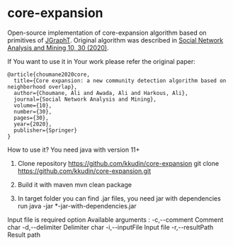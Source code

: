 # core-expansion
Open-source implementation of core-expansion algorithm based on primitives of [JGraphT](https://jgrapht.org/). Original algorithm was described in [Social Network Analysis and Mining 10, 30 (2020)](https://link.springer.com/article/10.1007/s13278-020-00647-6).

If You want to use it in Your work please refer the original paper:
```text
@article{choumane2020core,
  title={Core expansion: a new community detection algorithm based on neighborhood overlap},
  author={Choumane, Ali and Awada, Ali and Harkous, Ali},
  journal={Social Network Analysis and Mining},
  volume={10},
  number={30},
  pages={30},
  year={2020},
  publisher={Springer}
}
```

How to use it?
You need java with version 11+

1) Clone repository https://github.com/kkudin/core-expansion
git clone https://github.com/kkudin/core-expansion.git

2) Build it with maven
mvn clean package

3) In target folder you can find .jar files, you need jar with dependencies
run java -jar *-jar-with-dependencies.jar <arguments>

Input file is required option
Available arguments :
    -c,--comment <arg>      Comment char
    -d,--delimiter <arg>    Delimiter char
    -i,--inputFile <arg>    Input file
    -r,--resultPath <arg>   Result path
